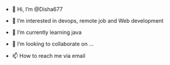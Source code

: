 - 👋 Hi, I’m @Disha677
- 👀 I’m interested in devops, remote job and Web development


- 🌱 I’m currently learning java
- 💞️ I’m looking to collaborate on ...
- 📫 How to reach me via email

<!---
Disha677/Disha677 is a ✨ special ✨ repository because its `README.md` (this file) appears on your GitHub profile.
You can click the Preview link to take a look at your changes.
--->

